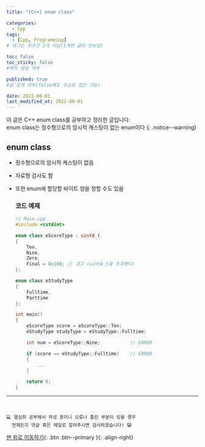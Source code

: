 ```yaml
---
title: "[C++] enum class" 

categories:
  - Cpp
tags:
  - [Cpp, Programming]
# 태그는 무조건 2개 이상(1개면 글이 안보임)

toc: false
toc_sticky: false
#목차 생성 여부

published: true
#글 공개 여부(false해도 주소로 접근 가능)

date: 2022-06-01
last_modified_at: 2022-06-01
---
```


<!-- description : 25자에서 160자 사이 -->
이 글은 C++ enum class를 공부하고 정리한 글입니다.<br>
enum class는 정수형으로의 암시적 캐스팅이 없는 enum이다
{: .notice--warning}

## enum class
- 정수형으로의 암시적 캐스팅이 없음
- 자료형 검사도 함
- 또한 enum에 할당할 바이트 양을 정할 수도 있음

  ### 코드 예제
  ```cpp
  // Main.cpp
  #include <cstdint>

  enum class eScoreType : uint8_t
  {
      Ten,
      Nine,
      Zero,
      Final = 0x100; // 경고 (uint8_t을 초과했다)
  };

  enum class eStudyType
  {
      Fulltime,
      Parttime
  };

  int main()
  {
      eScoreType score = eScoreType::Ten;
      eStudyType studyType = eStudyType::Fulltime;

      int num = eScoreType::Nine;           // ERROR

      if (score == eStudyType::Fulltime)    // ERROR
      {
          ...
      }

      return 0;
  }
  ```

***
<br>

    💻 열심히 공부해서 작성 중이니 오류나 틀린 부분이 있을 경우 
      언제든지 댓글 혹은 메일로 알려주시면 감사하겠습니다! 😸


[맨 위로 이동하기](#){: .btn .btn--primary }{: .align-right}